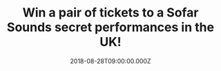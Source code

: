 ---
campaign-uuid: "c-c519647c-244f-42fa-b1d0-3ddffe24839d"
type: "Preview"
category: "Tickets"
date: "2018-08-28T09:00:00.000Z"
end-date: "2018-09-11T23:59:00.000Z"
disable-form: false
is_promoted: true
has_entry_page: true
title: "Win a pair of tickets to a Sofar Sounds secret performances in the UK!"
competition-description: "<p>Are you the kind of person that loves going to concerts\
  \ and discovering new artists & places? If the answer is YES, we’re sure you won’\
  t want to miss this: we are giving away a pair of tickets to a Sofar Sounds concert\
  \ of your choice anywhere in the UK!</p>\r\n<p>Passionate, dedicated, respectful…\
  \ thousands of artists have performed to Sofar guests! If you want to be part of\
  \ it and be one of them, click on the link below for a chance to win!</p>"
hero-header: "Win a pair of tickets to a Sofar Sounds secret performances in the UK!"
terms-confirmation: "N/A"
banner-img: "https://assets.expresslyapp.com/asset-9856e9b0-ae0b-46d8-a48b-853a26d03d7e.jpg"
logo-left-href: "https://sofar-dev-pr-3802.herokuapp.com/lp/expressly-test"
logo-left-image: "https://assets.expresslyapp.com/66bd3349-b61b-478b-a249-5cfc2e028ceb-thumb.png"
logo-left-title: "Sofar Sound"
bg-image-hero: "https://assets.expresslyapp.com/asset-e6bfd792-9334-4cd7-bbc6-3d0ce4d7e395.jpg"
bg-image-first: "https://assets.expresslyapp.com/asset-ee95910d-cac7-4357-8a02-3ba3ceeed62e.jpg"
bg-image-second: "https://assets.expresslyapp.com/asset-24fdef4a-41da-4220-9b7d-0376ae63ea96.jpg"
bg-image-third: "https://assets.expresslyapp.com/asset-db9aaeeb-af12-4d52-bbf6-584b43657a86.jpg"
section1-content: "<p>Cofounded in London in 2009 by Rafe Offer and Rocky Start, Sofar\
  \ brings guests and artists together in unique locations. Sofar shows begin as a\
  \ secret: guests sign on for three unnamed performances at undisclosed locations,\
  \ hosted by community members in everyday spaces — from living rooms and rooftops,\
  \ to retail stores.</p>\r\n<p>Through the transformation of these spaces into captivating\
  \ venues, Sofar serves as a platform for artists to connect with engaged audiences\
  \ in cities around the world. Sofar invites guests to discover new artists, spaces,\
  \ people, neighbourhoods and cities, whether at home or abroad, creating an inclusive\
  \ and accessible global community where people make genuine connections.</p>"
section2-content: "<p>James Bay, Hozier, Kaleo… are some of their amazing artists\
  \ you could find at their unique locations. If you want to be delighted by their\
  \ amazing voices you can apply for tickets up until 5 days before the events, If\
  \ you are selected, confirm your place, you can come with your friends or solo!\
  \ You never know who you're going to meet!</p>\r\n<p>A day before the show you will\
  \ get an email with the address of the Sofar and let the party begin! Bring some\
  \ drinks and find a seat (floor seating encouraged!). You won't find out who's playing\
  \ until you get there, so come with an open mind and enjoy the show!</p>"
section3-content: "<p>If you are looking forward to attending one of their amazing\
  \ secret concerts… now it could be the best plan of your weekend. Thanks to NME\
  \ AAA and Sofar sounds we are offering a pair of tickets and the exclusive offer\
  \ for NME AAA: GE to a Sofar Sounds concert of your choice anywhere in the UK and\
  \ </p>\r\n<p>But that is not all, at Sofar Sounds we are all winners, if you don’\
  t get selected as the winner you have 20% off at their tickets!</p>\r\n<p>Enter\
  \ the form below for a chance to win and you may even discover your new favourite\
  \ artist!</p>\r\n<p>Good luck!</p>"
entry-title: "Win a pair of tickets to a Sofar Sounds secret performances in the UK!"
entry-content: "Enter the draw to win pair of tickets to a Sofar Sounds secret concert\
  \ of your choice by completing the form below before 23:59 on 11th of September\
  \ 2018."
has-winner: false
prize-description: "A pair of tickets to a Sofar Sounds secret performances & the\
  \ exclusive offer for NME AAA: GE (Guaranteed Entry) + Discount (20%)."
special-conditions: "The winner will be contacted the day after the competition closes\
  \ and it will have one week to claim the prize.\r\nMultiple entries are allowed\
  \ up to one every day."
---